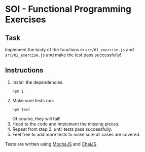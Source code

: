 # SOI - Functional Programming Exercises

## Task

Implement the body of the functions in `src/01_exercise.js` and `src/02_exercise.js` and make the test pass
successfully!

## Instructions

1. Install the dependencies:
   ```shell
   npm i
   ```
2. Make sure tests run:
   ```shell
   npm test
   ```
   Of course, they will fail!
3. Head to the code and implement the missing pieces.
4. Repeat from step 2. until tests pass successfully.
5. Feel free to add more tests to make sure all cases are covered.

Tests are written using [MochaJS][1] and [ChaiJS][2].

[1]: https://mochajs.org/
[2]: https://www.chaijs.com/
